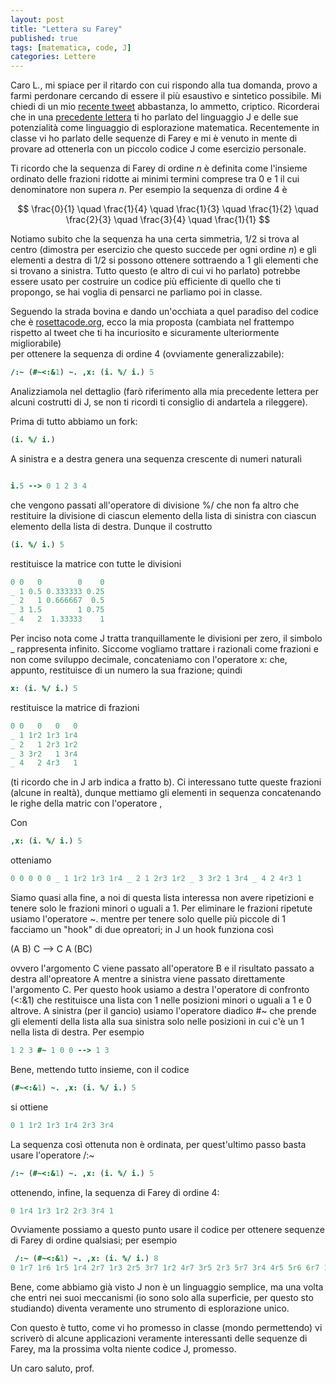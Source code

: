 ```yaml
---
layout: post
title: "Lettera su Farey"
published: true
tags: [matematica, code, J]
categories: Lettere
---
```


Caro L., mi spiace per il ritardo con cui rispondo alla tua domanda, provo a
farmi perdonare cercando di essere il più esaustivo e sintetico possibile.
Mi chiedi di un mio [recente
tweet](https://twitter.com/orporick/status/1231721647603933185) abbastanza, lo
ammetto, criptico. Ricorderai che in una [precedente lettera](http://orporick.github.io/lettere/2019/11/29/lettera-su-un-piccolo-codice/) ti ho parlato del linguaggio J e delle sue potenzialità come linguaggio di
esplorazione matematica. Recentemente in classe vi ho parlato delle sequenze
di Farey e mi è venuto in mente di provare ad ottenerla con un piccolo
codice J come esercizio personale.

Ti ricordo che la sequenza di Farey di ordine $n$ è definita come l'insieme
ordinato delle frazioni ridotte ai minimi termini comprese tra $0$ e $1$ il cui denominatore non
supera $n$. Per esempio la sequenza di ordine $4$ è

$$ \frac{0}{1} \quad \frac{1}{4} \quad \frac{1}{3} \quad \frac{1}{2} \quad
\frac{2}{3} \quad \frac{3}{4} \quad \frac{1}{1} $$

Notiamo subito che la sequenza ha una certa simmetria, $1/2$ si trova al centro
(dimostra per esercizio che questo succede per ogni ordine $n$) e gli elementi a
destra di $1/2$ si possono ottenere sottraendo a $1$ gli elementi che si trovano
a sinistra. Tutto questo (e altro di cui vi ho parlato) 
potrebbe essere usato per costruire un codice più efficiente di quello che ti propongo, 
se hai voglia di pensarci ne parliamo poi in classe.

Seguendo la strada bovina e dando un'occhiata a quel paradiso del codice che è
[rosettacode.org](https://rosettacode.org/wiki/Farey_sequence), 
ecco la mia proposta (cambiata nel frattempo rispetto
al tweet che ti ha incuriosito e sicuramente ulteriormente  migliorabile)  
per ottenere la sequenza di ordine $4$ (ovviamente generalizzabile):

```j
/:~ (#~<:&1) ~. ,x: (i. %/ i.) 5
```

Analizziamola nel dettaglio (farò riferimento alla mia precedente lettera per
alcuni costrutti di J, se non ti ricordi ti consiglio di andartela a rileggere).

Prima di tutto abbiamo un fork:

```j
(i. %/ i.)
```

A sinistra e a destra genera una sequenza crescente di numeri naturali

```j

i.5 --> 0 1 2 3 4
```

che vengono passati all'operatore di divisione %/ che non fa altro che
restituire la divisione di ciascun elemento della lista di sinistra con ciascun
elemento della lista di destra. Dunque il costrutto

```j
(i. %/ i.) 5
```

restituisce la matrice con tutte le divisioni

```j
0 0   0        0    0
_ 1 0.5 0.333333 0.25
_ 2   1 0.666667  0.5
_ 3 1.5        1 0.75
_ 4   2  1.33333    1
```

Per inciso nota come J tratta tranquillamente le divisioni per zero, il simbolo
_ rappresenta infinito. Siccome vogliamo trattare i razionali come frazioni e
non come sviluppo decimale, concateniamo con l'operatore x: che, appunto,
restituisce di un numero la sua frazione; quindi

```j
x: (i. %/ i.) 5
```

restituisce la matrice di frazioni

```j
0 0   0   0   0
_ 1 1r2 1r3 1r4
_ 2   1 2r3 1r2
_ 3 3r2   1 3r4
_ 4   2 4r3   1
```

(ti ricordo che in J arb indica a fratto b). Ci interessano tutte queste
frazioni (alcune in realtà), dunque mettiamo gli elementi in sequenza
concatenando le righe della matric con l'operatore ,

Con
```j
,x: (i. %/ i.) 5
```

otteniamo

```j
0 0 0 0 0 _ 1 1r2 1r3 1r4 _ 2 1 2r3 1r2 _ 3 3r2 1 3r4 _ 4 2 4r3 1
```

Siamo quasi alla fine, a noi di questa lista interessa non avere ripetizioni e
tenere solo le frazioni minori o uguali a $1$. Per eliminare le frazioni ripetute
usiamo l'operatore ~. mentre per tenere solo quelle più piccole di $1$ facciamo un
"hook" di due opreatori; in J un hook funziona così

(A B) C --> C A (BC)

ovvero l'argomento C viene passato all'operatore B e il risultato passato a
destra all'opreatore A mentre a sinistra viene passato direttamente l'argomento
C. Per questo hook usiamo a destra l'operatore di confronto (<:&1) che
restituisce una lista con $1$ nelle posizioni minori o uguali a $1$ e $0$
altrove. A sinistra (per il gancio) usiamo l'operatore diadico #~ che prende gli
elementi della lista alla sua sinistra solo nelle posizioni in cui c'è un $1$
nella lista di destra. Per esempio

```j
1 2 3 #~ 1 0 0 --> 1 3
```

Bene, mettendo tutto insieme, con il codice

```j
(#~<:&1) ~. ,x: (i. %/ i.) 5
```

si ottiene

```j
0 1 1r2 1r3 1r4 2r3 3r4
```

La sequenza così ottenuta non è ordinata, per quest'ultimo passo basta
usare l'operatore /:~

```j
/:~ (#~<:&1) ~. ,x: (i. %/ i.) 5
```

ottenendo, infine, la sequenza di Farey di ordine $4$:

```j
0 1r4 1r3 1r2 2r3 3r4 1
```

Ovviamente possiamo a questo punto usare il codice per ottenere sequenze di
Farey di ordine qualsiasi; per esempio

```j
 /:~ (#~<:&1) ~. ,x: (i. %/ i.) 8
0 1r7 1r6 1r5 1r4 2r7 1r3 2r5 3r7 1r2 4r7 3r5 2r3 5r7 3r4 4r5 5r6 6r7 1
```

Bene, come abbiamo già visto J non è un linguaggio semplice, ma una volta che
entri nei suoi meccanismi (io sono solo alla superficie, per questo sto
studiando) diventa veramente uno strumento di esplorazione unico.

Con questo è tutto, come vi ho promesso in classe (mondo permettendo) vi
scriverò di alcune applicazioni veramente interessanti delle sequenze di Farey,
ma la prossima volta niente codice J, promesso.

Un caro saluto, prof.
